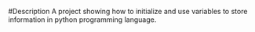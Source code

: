 #Description
A project showing how to initialize and use variables to store information in python programming language.

